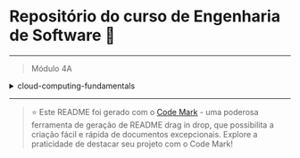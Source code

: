 
# Repositório do curso de Engenharia de Software 🚀
---

> Módulo 4A

<details>

<summary>cloud-computing-fundamentals</summary>

| Pasta  | Conteúdo                                                  |
| ------ | --------------------------------------------------------- |
| dia_01 | Arquitetura de aplicações em Camadas                      |
| dia_02 | Padrões de e-business                                     |
| dia_03 | Melhores práticas                                         |
| dia_04 | Serviços, Protocolos e servidores WEB                     |
| dia_05 | Infraestrutura básica de segurança para web               |
| dia_06 | Servidores de Portais Corporativos                        |
| dia_07 | Arquitetura Orientada a Serviço                           |
| dia_08 | Fundamentos de Cloud Computing: terminologias e conceitos |
| dia_09 | Software as a Service (SaaS)                              |
| dia_10 | Platform as a Service (PaaS)                              |
| dia_11 | Infrastructure as a Service (IaaS)                        |
| dia_12 | Benefícios, desafios e riscos das plataformas e serviços  |

</details>

--- 

> ⭐️ Este README foi gerado com o [Code Mark](https://codemark.com.br) - uma poderosa ferramenta de geração de README drag in drop, que possibilita a criação fácil e rápida de documentos excepcionais. Explore a praticidade de destacar seu projeto com o Code Mark!